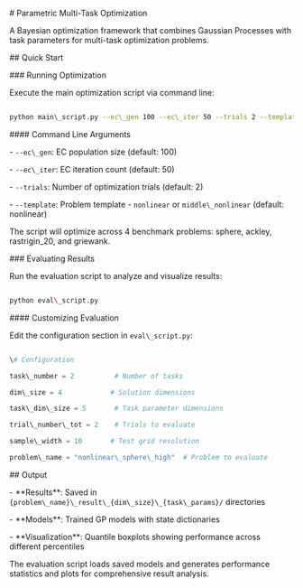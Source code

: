 \# Parametric Multi-Task Optimization



A Bayesian optimization framework that combines Gaussian Processes with task parameters for multi-task optimization problems.



\## Quick Start



\### Running Optimization



Execute the main optimization script via command line:



```bash

python main\_script.py --ec\_gen 100 --ec\_iter 50 --trials 2 --template nonlinear

```



\#### Command Line Arguments



\- `--ec\_gen`: EC population size (default: 100)

\- `--ec\_iter`: EC iteration count (default: 50) 

\- `--trials`: Number of optimization trials (default: 2)

\- `--template`: Problem template - `nonlinear` or `middle\_nonlinear` (default: nonlinear)



The script will optimize across 4 benchmark problems: sphere, ackley, rastrigin\_20, and griewank.



\### Evaluating Results



Run the evaluation script to analyze and visualize results:



```bash

python eval\_script.py

```



\#### Customizing Evaluation



Edit the configuration section in `eval\_script.py`:



```python

\# Configuration

task\_number = 2          # Number of tasks

dim\_size = 4            # Solution dimensions  

task\_dim\_size = 5       # Task parameter dimensions

trial\_number\_tot = 2    # Trials to evaluate

sample\_width = 10       # Test grid resolution

problem\_name = "nonlinear\_sphere\_high"  # Problem to evaluate

```



\## Output



\- \*\*Results\*\*: Saved in `{problem\_name}\_result\_{dim\_size}\_{task\_params}/` directories

\- \*\*Models\*\*: Trained GP models with state dictionaries

\- \*\*Visualization\*\*: Quantile boxplots showing performance across different percentiles



The evaluation script loads saved models and generates performance statistics and plots for comprehensive result analysis.

